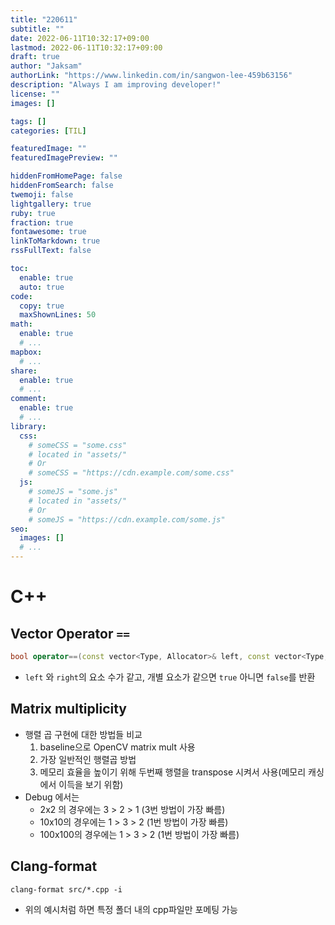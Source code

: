 ```yaml
---
title: "220611"
subtitle: ""
date: 2022-06-11T10:32:17+09:00
lastmod: 2022-06-11T10:32:17+09:00
draft: true
author: "Jaksam"
authorLink: "https://www.linkedin.com/in/sangwon-lee-459b63156"
description: "Always I am improving developer!"
license: ""
images: []

tags: []
categories: [TIL]

featuredImage: ""
featuredImagePreview: ""

hiddenFromHomePage: false
hiddenFromSearch: false
twemoji: false
lightgallery: true
ruby: true
fraction: true
fontawesome: true
linkToMarkdown: true
rssFullText: false

toc:
  enable: true
  auto: true
code:
  copy: true
  maxShownLines: 50
math:
  enable: true
  # ...
mapbox:
  # ...
share:
  enable: true
  # ...
comment:
  enable: true
  # ...
library:
  css:
    # someCSS = "some.css"
    # located in "assets/"
    # Or
    # someCSS = "https://cdn.example.com/some.css"
  js:
    # someJS = "some.js"
    # located in "assets/"
    # Or
    # someJS = "https://cdn.example.com/some.js"
seo:
  images: []
  # ...
---
```


<!--more-->
# C++
## Vector Operator `==`
```cpp
bool operator==(const vector<Type, Allocator>& left, const vector<Type, Allocator>& right);
```
* `left` 와 `right`의 요소 수가 같고, 개별 요소가 같으면 `true` 아니면 `false`를 반환
## Matrix multiplicity
* 행렬 곱 구현에 대한 방법들 비교
    1. baseline으로 OpenCV matrix mult 사용
    2. 가장 일반적인 행렬곱 방법
    3. 메모리 효율을 높이기 위해 두번째 행렬을 transpose 시켜서 사용(메모리 캐싱에서 이득을 보기 위함)
* Debug 에서는 
	* 2x2 의 경우에는 3 > 2 > 1 (3번 방법이 가장 빠름)
	* 10x10의 경우에는 1 > 3 > 2 (1번 방법이 가장 빠름)
	* 100x100의 경우에는 1 > 3 > 2 (1번 방법이 가장 빠름)
## Clang-format
```terminal
clang-format src/*.cpp -i
```
* 위의 예시처럼 하면 특정 폴더 내의 cpp파일만 포메팅 가능
